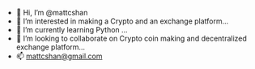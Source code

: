 - 👋 Hi, I’m @mattcshan
- 👀 I’m interested in making a Crypto and an exchange platform...
- 🌱 I’m currently learning Python ...
- 💞️ I’m looking to collaborate on Crypto coin making and decentralized exchange platform...
- 📫 mattcshan@gmail.com

<!---
mattcshan/mattcshan is a ✨ special ✨ repository because its `README.md` (this file) appears on your GitHub profile.
You can click the Preview link to take a look at your changes.
--->
